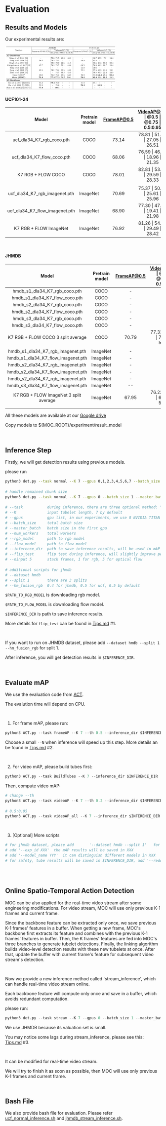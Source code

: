 # Evaluation

## Results and Models

Our experimental results are:

<img src="../image/result.png" alt="image" style="zoom:35%;" />

<br/>

#### UCF101-24

|             Model              | Pretrain model | FrameAP@0.5 | VideoAP@0.2 \| @0.5 \| @0.75 \| 0.5:0.95 |                           Download                           |
| :----------------------------: | :------------: | :---------: | :--------------------------------------: | :----------------------------------------------------------: |
|   ucf_dla34_K7_rgb_coco.pth    |      COCO      |    73.14    |     78.81 \| 51.02 \| 27.05 \| 26.51     | [model](https://drive.google.com/file/d/1wQQC4btMxdOp5vAx9DxP3u2z-RejeLPm/view?usp=sharing) |
|   ucf_dla34_K7_flow_coco.pth   |      COCO      |    68.06    |     76.59 \| 46.57 \| 18.96 \| 21.35     | [model](https://drive.google.com/file/d/17uhzvKwMgGbgbu0eR5t7M7Q90VszWo0d/view?usp=sharing) |
|       K7 RGB + FLOW COCO       |      COCO      |    78.01    |     82.81 \| 53.83 \| 29.59 \| 28.33     |                                                              |
|                                |                |             |                                          |                                                              |
| ucf_dla34_K7_rgb_imagenet.pth  |    ImageNet    |    70.69    |     75.37 \| 50.47 \| 25.61 \| 25.96     | [model](https://drive.google.com/file/d/1n7thrWHtjRfqI6YyxB44F99aioEcSCfr/view?usp=sharing) |
| ucf_dla34_K7_flow_imagenet.pth |    ImageNet    |    68.90    |     77.30 \| 47.94 \| 19.41 \| 21.98     | [model](https://drive.google.com/file/d/1QHImtoMltmeIQOYWFYqkmJ0qZEfVpUe2/view?usp=sharing) |
|     K7 RGB + FLOW ImageNet     |    ImageNet    |    76.92    |     81.26 \| 54.43 \| 29.49 \| 28.42     |                                                              |

<br/>

#### JHMDB

|                 Model                  | Pretrain model | FrameAP@0.5 | VideoAP@0.2 \| @0.5 \| @0.75 \| 0.5:0.95 |                           Download                           |
| :------------------------------------: | :------------: | :---------: | :--------------------------------------: | :----------------------------------------------------------: |
|     hmdb_s1_dla34_K7_rgb_coco.pth      |      COCO      |      -      |                    -                     | [model](https://drive.google.com/file/d/18zxHPFTw_2KAmUcwsX-AB7FRsbFBZJCk/view?usp=sharing) |
|     hmdb_s1_dla34_K7_flow_coco.pth     |      COCO      |      -      |                    -                     | [model](https://drive.google.com/file/d/17TYE2mKeQiENF3z3IPLTxWOHLOy4TFnr/view?usp=sharing) |
|     hmdb_s2_dla34_K7_rgb_coco.pth      |      COCO      |      -      |                    -                     | [model](https://drive.google.com/file/d/1G810YYoQVp9qdOleR7QyLPddO8TxQeE5/view?usp=sharing) |
|     hmdb_s2_dla34_K7_flow_coco.pth     |      COCO      |      -      |                    -                     | [model](https://drive.google.com/file/d/1aRK_HbOtRIiZToBUvbFYVyAHQEyTnMl6/view?usp=sharing) |
|     hmdb_s3_dla34_K7_rgb_coco.pth      |      COCO      |      -      |                    -                     | [model](https://drive.google.com/file/d/1u3ktmzEd_VW2314AvVi85Lhy6H9d0Ju_/view?usp=sharing) |
|     hmdb_s3_dla34_K7_flow_coco.pth     |      COCO      |      -      |                    -                     | [model](https://drive.google.com/file/d/1GZp8H7bUJxEfEONzPeQ5w2AkQBNLoSDx/view?usp=sharing) |
|   K7 RGB + FLOW COCO 3 split average   |      COCO      |    70.79    |     77.33 \| 77.19 \| 71.69 \| 59.08     |                                                              |
|                                        |                |             |                                          |                                                              |
|   hmdb_s1_dla34_K7_rgb_imagenet.pth    |    ImageNet    |      -      |                    -                     | [model](https://drive.google.com/file/d/1aoRI4lglsxJO5g2Rs7cNd1lrsjGLMxPR/view?usp=sharing) |
|   hmdb_s1_dla34_K7_flow_imagenet.pth   |    ImageNet    |      -      |                    -                     | [model](https://drive.google.com/file/d/1vYUH612JRo9gOFE52BTjMnD5289VSpUi/view?usp=sharing) |
|   hmdb_s2_dla34_K7_rgb_imagenet.pth    |    ImageNet    |      -      |                    -                     | [model](https://drive.google.com/file/d/1HT20nEG3hYmJ2Cr37muBa45x8IpO-N0U/view?usp=sharing) |
|   hmdb_s2_dla34_K7_flow_imagenet.pth   |    ImageNet    |      -      |                    -                     | [model](https://drive.google.com/file/d/1eqgW_JcYwTIwaqL4phthG7bC99i7hZjq/view?usp=sharing) |
|   hmdb_s2_dla34_K7_rgb_imagenet.pth    |    ImageNet    |      -      |                    -                     | [model](https://drive.google.com/file/d/15nvmbt19709MD37QZtaSnvL_2WlMfEoa/view?usp=sharing) |
|   hmdb_s3_dla34_K7_flow_imagenet.pth   |    ImageNet    |     --      |                                          | [model](https://drive.google.com/file/d/1rDoE356pttM3NUxBHc9dr-FHQ8c66DR8/view?usp=sharing) |
| K7 RGB + FLOW ImageNet 3 split average |    ImageNet    |    67.95    |     76.23 \| 75.41 \| 68.46 \| 53.98     |                                                              |
|                                        |                |             |                                          |                                                              |

All these models are available at our [Google drive](https://drive.google.com/drive/folders/1rQd79JjcQAfMxOJwXoCdh05ryOb-P1dm?usp=sharing)

Copy models to ${MOC_ROOT}/experiment/result_model

<br/>

## Inference Step

Firstly, we will get detection results using previous models.

please run

~~~bash
python3 det.py --task normal --K 7 --gpus 0,1,2,3,4,5,6,7 --batch_size 94 --master_batch 10 --num_workers 8 --rgb_model ../experiment/result_model/$PATH_TO_RGB_MODEL --flow_model ../experiment/result_model/$PATH_TO_FLOW_MODEL --inference_dir $INFERENCE_DIR --flip_test --ninput 5

# handle remained chunk size
python3 det.py --task normal --K 7 --gpus 0 --batch_size 1 --master_batch 1 --num_workers 2 --rgb_model ../experiment/result_model/dla34_K7_rgb_coco.pth --flow_model ../experiment/result_model/dla34_K7_flow_coco.pth --inference_dir /data0/liyixuan/speed_test/test --flip_test --ninput 5

# --task           during inference, there are three optional method: "normal", "stream", "speed", use "normal" by default
# --K              input tubelet length, 7 by default
# --gpus           gpu list, in our experiments, we use 8 NVIDIA TITAN XP
# --batch_size     total batch size 
# --master_batch   batch size in the first gpu
# --num_workers    total workers
# --rgb_model      path to rgb model
# --flow_model     path to flow model
# --inference_dir  path to save inference results, will be used in mAP step
# --flip_test      flip test during inference, will slightly improve performance but slow down the inference speed
# --ninput 5       stack frames, 1 for rgb, 5 for optical flow 

# additional scripts for jhmdb
# --dataset hmdb
# --split 1        there are 3 splits
# --hm_fusion_rgb  0.4 for jhmdb, 0.5 for ucf, 0.5 by default

~~~

`$PATH_TO_RGB_MODEL` is downloading rgb model.

`$PATH_TO_FLOW_MODEL` is downloading flow model.

`$INFERENCE_DIR` is path to save inference results.

More details for `flip_test` can be found in [Tips.md](Tips.md) #1.

<br/>

If you want to run on JHMDB dataset, please add `--dataset hmdb --split 1 --hm_fusion_rgb` for split 1.

After inference, you will get detection results in `$INFERENCE_DIR`.

<br/>

## Evaluate mAP

We use the evaluation code from [ACT](https://github.com/vkalogeiton/caffe/tree/act-detector). 

The evalution time will depend on CPU. 

<br/>

1. For frame mAP, please run:

```python
python3 ACT.py --task frameAP --K 7 --th 0.5 --inference_dir $INFERENCE_DIR
```

Choose a small `--N` when inference will speed up this step. More details an be found in [Tips.md](Tips.md) #2.

<br/>

2. For video mAP, please build tubes first:

```python
python3 ACT.py --task BuildTubes --K 7 --inference_dir $INFERENCE_DIR
```

Then, compute video mAP:

```python
# change --th
python3 ACT.py --task videoAP --K 7 --th 0.2 --inference_dir $INFERENCE_DIR

# 0.5:0.95
python3 ACT.py --task videoAP_all --K 7 --inference_dir $INFERENCE_DIR 
```

<br/>

3. [Optional] More scripts

```bash
# for jhmdb dataset, please add       '--dataset hmdb --split 1'   for split 1
# add '--exp_id XXX'  the mAP results will be saved in XXX
# add '--model_name YYY'  it can distinguish different models in XXX
# for safety, tube results will be saved in $INFERENCE_DIR, add '--redo' to ignore previous tube results
```

<br/>

<br/>

## Online Spatio-Temporal Action Detection

MOC can be also applied for the real-time video stream after some engineering modifications. For video stream, MOC will use only previous K-1 frames and current frame. 

Since the backbone feature can be extracted only once, we save previous K-1 frames' features in a buffer. When getting a new frame, MOC's backbone first extracts its feature and combines with the previous K-1 frames' features in buffer. Then, the K frames' features are fed into MOC's three branches to generate tubelet detections. Finally, the linking algorithm builds video-level detection results with these new tubelets at once. After that, update the buffer with current frame's feature for subsequent video stream's detection.

<br/>

Now we provide a new inference method called 'stream_inference', which can handle real-time video stream online.

Each backbone feature will compute only once and save in a buffer, which avoids redundant computation.

please run:

```python
python3 det.py --task stream --K 7 --gpus 0 --batch_size 1 --master_batch 1 --num_workers 0 --rgb_model ../experiment/result_model/$PATH_TO_RGB_MODEL --inference_dir $INFERENCE_DIR --dataset hmdb --split 1
```

We use JHMDB because its valuation set is small.

You may notice some lags during stream_inference, please see this: [Tips.md](Tips.md) #3.

<br/>

It can be modified for real-time video stream.

We will try to finish it as soon as possible, then MOC will use only previous K-1 frames and current frame. 

<br/>

## Bash File

We also provide bash file for evaluation. Please refer [ucf_normal_inference.sh](../bash/ucf_normal_inference.sh) and [jhmdb_stream_inference.sh](../bash/jhmdb_stream_inference.sh).

